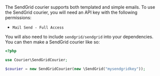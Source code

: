The SendGrid courier supports both templated and simple emails. To use the SendGrid courier, you will need an API key with the following permissions:

* `Mail Send - Full Access`

You will also need to include `sendgrid/sendgrid` into your dependencies. You can then make a SendGrid courier like so:

```php
<?php

use Courier\SendGridCourier;

$courier = new SendGridCourier(new \SendGrid("mysendgridkey"));
```
